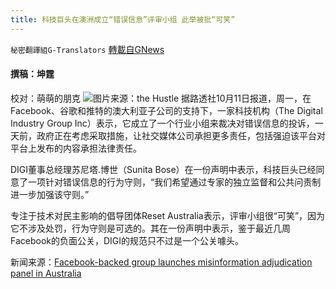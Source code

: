 ```yaml
---
title: 科技巨头在澳洲成立“错误信息”评审小组 此举被批“可笑”
---
```

`秘密翻譯組G-Translators` [轉載自GNews](https://gnews.org/zh-hans/1586434/)

#### 撰稿：坤霆
校对：萌萌的朋克
![](https://assets.gnews.org/wp-content/uploads/2021/10/5-20.jpg)图片来源：the Hustle
据路透社10月11日报道，周一，在Facebook、谷歌和推特的澳大利亚子公司的支持下，一家科技机构（The Digital Industry Group Inc）表示，它成立了一个行业小组来裁决对错误信息的投诉，一天前，政府正在考虑采取措施，让社交媒体公司承担更多责任，包括强迫该平台对平台上发布的内容承担法律责任。

DIGI董事总经理苏尼塔.博世（Sunita Bose）在一份声明中表示，科技巨头已经同意了一项针对错误信息的行为守则，“我们希望通过专家的独立监督和公共问责制进一步加强该守则。”

专注于技术对民主影响的倡导团体Reset Australia表示，评审小组很“可笑”，因为它不涉及处罚，行为守则是可选的。其在一份声明中表示，鉴于最近几周Facebook的负面公关，DIGI的规范只不过是一个公关噱头。

新闻来源：[Facebook-backed group launches misinformation adjudication panel in Australia](https://www.reuters.com/technology/facebook-backed-group-launches-misinformation-adjudication-panel-australia-2021-10-11/)
